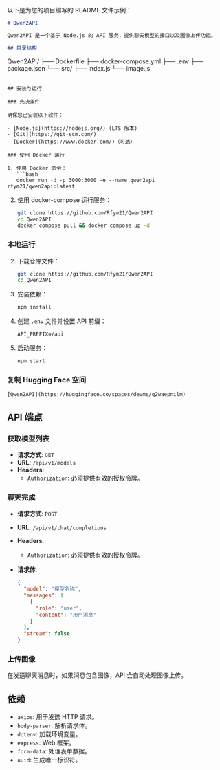 以下是为您的项目编写的 README 文件示例：

```markdown
# Qwen2API

Qwen2API 是一个基于 Node.js 的 API 服务，提供聊天模型的接口以及图像上传功能。

## 目录结构

```

Qwen2API/
├── Dockerfile
├── docker-compose.yml
├── .env
├── package.json
└── src/
    ├── index.js
    └── image.js

```

## 安装与运行

### 先决条件

确保您已安装以下软件：

- [Node.js](https://nodejs.org/) (LTS 版本)
- [Git](https://git-scm.com/)
- [Docker](https://www.docker.com/)（可选）

### 使用 Docker 运行

1. 使用 Docker 命令：
   ```bash
   docker run -d -p 3000:3000 -e --name qwen2api rfym21/qwen2api:latest
   ```

2. 使用 docker-compose 运行服务：

   ```bash
   git clone https://github.com/Rfym21/Qwen2API
   cd Qwen2API
   docker compose pull && docker compose up -d
   ```

### 本地运行

2. 下载仓库文件：

   ```bash
   git clone https://github.com/Rfym21/Qwen2API
   cd Qwen2API
   ```

2. 安装依赖：

   ```bash
   npm install
   ```

3. 创建 `.env` 文件并设置 API 前缀：

   ```plaintext
   API_PREFIX=/api
   ```

4. 启动服务：

   ```bash
   npm start
   ```

### 复制 Hugging Face 空间

    [Qwen2API](https://huggingface.co/spaces/devme/q2waepnilm)

## API 端点

### 获取模型列表

- **请求方式**: `GET`
- **URL**: `/api/v1/models`
- **Headers**:
  - `Authorization`: 必须提供有效的授权令牌。

### 聊天完成

- **请求方式**: `POST`
- **URL**: `/api/v1/chat/completions`
- **Headers**:
  - `Authorization`: 必须提供有效的授权令牌。
- **请求体**:

  ```json
  {
    "model": "模型名称",
    "messages": [
      {
        "role": "user",
        "content": "用户消息"
      }
    ],
    "stream": false
  }
  ```

### 上传图像

在发送聊天消息时，如果消息包含图像，API 会自动处理图像上传。

## 依赖

- `axios`: 用于发送 HTTP 请求。
- `body-parser`: 解析请求体。
- `dotenv`: 加载环境变量。
- `express`: Web 框架。
- `form-data`: 处理表单数据。
- `uuid`: 生成唯一标识符。
